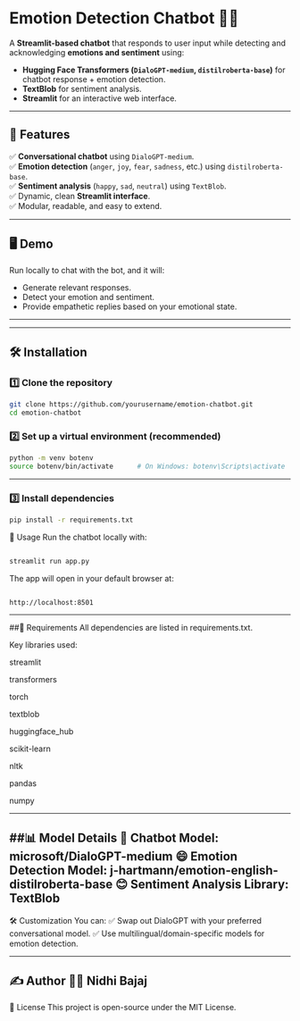 # Emotion Detection Chatbot 🤖💬

A **Streamlit-based chatbot** that responds to user input while detecting and acknowledging **emotions and sentiment** using:

- **Hugging Face Transformers (`DialoGPT-medium`, `distilroberta-base`)** for chatbot response + emotion detection.
- **TextBlob** for sentiment analysis.
- **Streamlit** for an interactive web interface.

---

## 🚀 Features

✅ **Conversational chatbot** using `DialoGPT-medium`.  
✅ **Emotion detection** (`anger`, `joy`, `fear`, `sadness`, etc.) using `distilroberta-base`.  
✅ **Sentiment analysis** (`happy`, `sad`, `neutral`) using `TextBlob`.  
✅ Dynamic, clean **Streamlit interface**.  
✅ Modular, readable, and easy to extend.

---

## 🖥️ Demo

Run locally to chat with the bot, and it will:
- Generate relevant responses.
- Detect your emotion and sentiment.
- Provide empathetic replies based on your emotional state.

---


      
---

## 🛠️ Installation

### 1️⃣ Clone the repository
```bash
git clone https://github.com/yourusername/emotion-chatbot.git
cd emotion-chatbot
````
### 2️⃣ Set up a virtual environment (recommended)


```bash
python -m venv botenv
source botenv/bin/activate      # On Windows: botenv\Scripts\activate
````

---
### 3️⃣ Install dependencies

```bash
pip install -r requirements.txt
````
🚦 Usage
Run the chatbot locally with:

```bash

streamlit run app.py
````
The app will open in your default browser at:

```arduino

http://localhost:8501
````
---
##🧩 Requirements
All dependencies are listed in requirements.txt.

Key libraries used:

streamlit

transformers

torch

textblob

huggingface_hub

scikit-learn

nltk

pandas

numpy

---

##📊 Model Details
🤖 Chatbot
Model: microsoft/DialoGPT-medium
😄 Emotion Detection
Model: j-hartmann/emotion-english-distilroberta-base
😊 Sentiment Analysis
Library: TextBlob
---
🛠️ Customization
You can:
✅ Swap out DialoGPT with your preferred conversational model.
✅ Use multilingual/domain-specific models for emotion detection.

---
✍️ Author
👩‍💻 Nidhi Bajaj
---
📜 License
This project is open-source under the MIT License.

